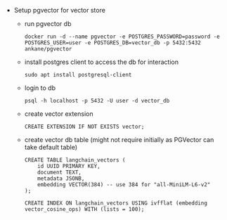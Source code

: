 
- Setup pgvector for vector store 

    - run pgvector db
        ```
        docker run -d --name pgvector -e POSTGRES_PASSWORD=password -e POSTGRES_USER=user -e POSTGRES_DB=vector_db -p 5432:5432 ankane/pgvector
        ```
    - install postgres client to access the db for interaction
        ```
        sudo apt install postgresql-client
        ```
    - login to db
        ```
        psql -h localhost -p 5432 -U user -d vector_db
        ```
    - create vector extension
        ```
        CREATE EXTENSION IF NOT EXISTS vector;
        ```
    - create vector db table (might not require initially as PGVector can take default table)
        ```
        CREATE TABLE langchain_vectors (
            id UUID PRIMARY KEY,
            document TEXT,
            metadata JSONB,
            embedding VECTOR(384) -- use 384 for "all-MiniLM-L6-v2"
        );

        CREATE INDEX ON langchain_vectors USING ivfflat (embedding vector_cosine_ops) WITH (lists = 100);
        ```
    
    












